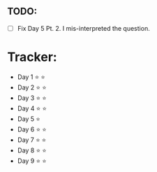 ## TODO:

* [ ] Fix Day 5 Pt. 2. I mis-interpreted the question.

# Tracker:

* Day 1 :star: :star:
* Day 2 :star: :star:
* Day 3 :star: :star:
* Day 4 :star: :star:
* Day 5 :star:
* Day 6 :star: :star:
* Day 7 :star: :star:
* Day 8 :star: :star:
* Day 9 :star: :star:
